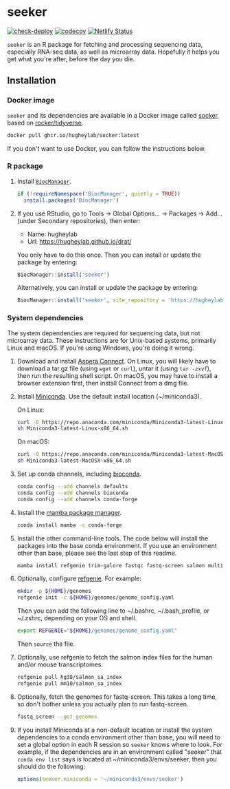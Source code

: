 # seeker

[![check-deploy](https://github.com/hugheylab/seeker/workflows/check-deploy/badge.svg)](https://github.com/hugheylab/seeker/actions)
[![codecov](https://codecov.io/gh/hugheylab/seeker/branch/master/graph/badge.svg)](https://codecov.io/gh/hugheylab/seeker)
[![Netlify Status](https://api.netlify.com/api/v1/badges/a3d002cf-ca5c-427f-9963-061d282b1d1b/deploy-status)](https://app.netlify.com/sites/hardcore-aryabhata-980673/deploys)

`seeker` is an R package for fetching and processing sequencing data, especially RNA-seq data, as well as microarray data. Hopefully it helps you get what you're after, before the day you die.

## Installation

### Docker image

`seeker` and its dependencies are available in a Docker image called [socker](https://github.com/hugheylab/socker), based on [rocker/tidyverse](https://github.com/rocker-org/rocker-versioned2).

```sh
docker pull ghcr.io/hugheylab/socker:latest
```

If you don't want to use Docker, you can follow the instructions below.

### R package

1. Install [`BiocManager`](https://cran.r-project.org/package=BiocManager).

    ```r
    if (!requireNamespace('BiocManager', quietly = TRUE))
      install.packages('BiocManager')
    ```

1. If you use RStudio, go to Tools → Global Options... → Packages → Add... (under Secondary repositories), then enter:

    - Name: hugheylab
    - Url: https://hugheylab.github.io/drat/

    You only have to do this once. Then you can install or update the package by entering:

    ```r
    BiocManager::install('seeker')
    ```

    Alternatively, you can install or update the package by entering:

    ```r
    BiocManager::install('seeker', site_repository = 'https://hugheylab.github.io/drat/')
    ```

### System dependencies

The system dependencies are required for sequencing data, but not microarray data. These instructions are for Unix-based systems, primarily Linux and macOS. If you're using Windows, you're doing it wrong.

1. Download and install [Aspera Connect](https://www.ibm.com/aspera/connect/). On Linux, you will likely have to download a tar.gz file (using `wget` or `curl`), untar it (using `tar -zxvf`), then run the resulting shell script. On macOS, you may have to install a browser extension first, then install Connect from a dmg file.

1. Install [Miniconda](https://conda.io/en/latest/miniconda.html). Use the default install location (~/miniconda3).
    
    On Linux:
    
    ```sh
    curl -O https://repo.anaconda.com/miniconda/Miniconda3-latest-Linux-x86_64.sh
    sh Miniconda3-latest-Linux-x86_64.sh
    ```

    On macOS:
    
    ```sh
    curl -O https://repo.anaconda.com/miniconda/Miniconda3-latest-MacOSX-x86_64.sh
    sh Miniconda3-latest-MacOSX-x86_64.sh
    ```

1. Set up conda channels, including [bioconda](https://bioconda.github.io/user/install.html).

    ```sh
    conda config --add channels defaults
    conda config --add channels bioconda
    conda config --add channels conda-forge
    ```

1. Install the [mamba package manager](https://github.com/mamba-org/mamba).

    ```sh
    conda install mamba -c conda-forge
    ```

1. Install the other command-line tools. The code below will install the packages into the base conda environment. If you use an environment other than base, please see the last step of this readme.

    ```sh
    mamba install refgenie trim-galore fastqc fastq-screen salmon multiqc
    ```

1. Optionally, configure [refgenie](http://refgenie.databio.org/en/latest/install). For example:

    ```sh
    mkdir -p ${HOME}/genomes
    refgenie init -c ${HOME}/genomes/genome_config.yaml
    ```
    
    Then you can add the following line to ~/.bashrc, ~/.bash_profile, or ~/.zshrc, depending on your OS and shell.
    
    ```sh
    export REFGENIE="${HOME}/genomes/genome_config.yaml"
    ```
    
    Then `source` the file.

1. Optionally, use refgenie to fetch the salmon index files for the human and/or mouse transcriptomes.

    ```sh
    refgenie pull hg38/salmon_sa_index
    refgenie pull mm10/salmon_sa_index
    ```

1. Optionally, fetch the genomes for fastq-screen. This takes a long time, so don't bother unless you actually plan to run fastq-screen.

    ```sh
    fastq_screen --get_genomes
    ```

1. If you install Miniconda at a non-default location or install the system dependencies to a conda environment other than base, you will need to set a global option in each R session so `seeker` knows where to look. For example, if the dependencies are in an environment called "seeker" that `conda env list` says is located at ~/miniconda3/envs/seeker, then you should do the following:

    ```r
    options(seeker.miniconda = '~/miniconda3/envs/seeker')
    ```
